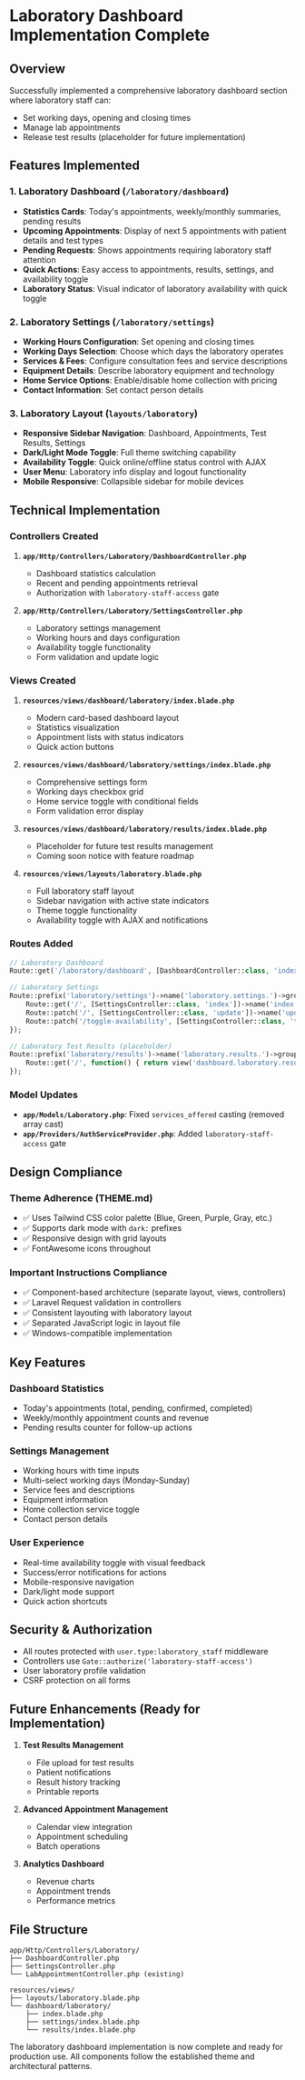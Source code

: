 # Laboratory Dashboard Implementation Complete

## Overview
Successfully implemented a comprehensive laboratory dashboard section where laboratory staff can:
- Set working days, opening and closing times
- Manage lab appointments 
- Release test results (placeholder for future implementation)

## Features Implemented

### 1. Laboratory Dashboard (`/laboratory/dashboard`)
- **Statistics Cards**: Today's appointments, weekly/monthly summaries, pending results
- **Upcoming Appointments**: Display of next 5 appointments with patient details and test types
- **Pending Requests**: Shows appointments requiring laboratory staff attention
- **Quick Actions**: Easy access to appointments, results, settings, and availability toggle
- **Laboratory Status**: Visual indicator of laboratory availability with quick toggle

### 2. Laboratory Settings (`/laboratory/settings`)
- **Working Hours Configuration**: Set opening and closing times
- **Working Days Selection**: Choose which days the laboratory operates
- **Services & Fees**: Configure consultation fees and service descriptions
- **Equipment Details**: Describe laboratory equipment and technology
- **Home Service Options**: Enable/disable home collection with pricing
- **Contact Information**: Set contact person details

### 3. Laboratory Layout (`layouts/laboratory`)
- **Responsive Sidebar Navigation**: Dashboard, Appointments, Test Results, Settings
- **Dark/Light Mode Toggle**: Full theme switching capability
- **Availability Toggle**: Quick online/offline status control with AJAX
- **User Menu**: Laboratory info display and logout functionality
- **Mobile Responsive**: Collapsible sidebar for mobile devices

## Technical Implementation

### Controllers Created
1. **`app/Http/Controllers/Laboratory/DashboardController.php`**
   - Dashboard statistics calculation
   - Recent and pending appointments retrieval
   - Authorization with `laboratory-staff-access` gate

2. **`app/Http/Controllers/Laboratory/SettingsController.php`**
   - Laboratory settings management
   - Working hours and days configuration
   - Availability toggle functionality
   - Form validation and update logic

### Views Created
1. **`resources/views/dashboard/laboratory/index.blade.php`**
   - Modern card-based dashboard layout
   - Statistics visualization
   - Appointment lists with status indicators
   - Quick action buttons

2. **`resources/views/dashboard/laboratory/settings/index.blade.php`**
   - Comprehensive settings form
   - Working days checkbox grid
   - Home service toggle with conditional fields
   - Form validation error display

3. **`resources/views/dashboard/laboratory/results/index.blade.php`**
   - Placeholder for future test results management
   - Coming soon notice with feature roadmap

4. **`resources/views/layouts/laboratory.blade.php`**
   - Full laboratory staff layout
   - Sidebar navigation with active state indicators
   - Theme toggle functionality
   - Availability toggle with AJAX and notifications

### Routes Added
```php
// Laboratory Dashboard
Route::get('/laboratory/dashboard', [DashboardController::class, 'index'])->name('laboratory.dashboard');

// Laboratory Settings
Route::prefix('laboratory/settings')->name('laboratory.settings.')->group(function () {
    Route::get('/', [SettingsController::class, 'index'])->name('index');
    Route::patch('/', [SettingsController::class, 'update'])->name('update');
    Route::patch('/toggle-availability', [SettingsController::class, 'toggleAvailability'])->name('toggle-availability');
});

// Laboratory Test Results (placeholder)
Route::prefix('laboratory/results')->name('laboratory.results.')->group(function () {
    Route::get('/', function() { return view('dashboard.laboratory.results.index'); })->name('index');
});
```

### Model Updates
- **`app/Models/Laboratory.php`**: Fixed `services_offered` casting (removed array cast)
- **`app/Providers/AuthServiceProvider.php`**: Added `laboratory-staff-access` gate

## Design Compliance

### Theme Adherence (THEME.md)
- ✅ Uses Tailwind CSS color palette (Blue, Green, Purple, Gray, etc.)
- ✅ Supports dark mode with `dark:` prefixes
- ✅ Responsive design with grid layouts
- ✅ FontAwesome icons throughout

### Important Instructions Compliance
- ✅ Component-based architecture (separate layout, views, controllers)
- ✅ Laravel Request validation in controllers
- ✅ Consistent layouting with laboratory layout
- ✅ Separated JavaScript logic in layout file
- ✅ Windows-compatible implementation

## Key Features

### Dashboard Statistics
- Today's appointments (total, pending, confirmed, completed)
- Weekly/monthly appointment counts and revenue
- Pending results counter for follow-up actions

### Settings Management
- Working hours with time inputs
- Multi-select working days (Monday-Sunday)
- Service fees and descriptions
- Equipment information
- Home collection service toggle
- Contact person details

### User Experience
- Real-time availability toggle with visual feedback
- Success/error notifications for actions
- Mobile-responsive navigation
- Dark/light mode support
- Quick action shortcuts

## Security & Authorization
- All routes protected with `user.type:laboratory_staff` middleware
- Controllers use `Gate::authorize('laboratory-staff-access')`
- User laboratory profile validation
- CSRF protection on all forms

## Future Enhancements (Ready for Implementation)
1. **Test Results Management**
   - File upload for test results
   - Patient notifications
   - Result history tracking
   - Printable reports

2. **Advanced Appointment Management**
   - Calendar view integration
   - Appointment scheduling
   - Batch operations

3. **Analytics Dashboard**
   - Revenue charts
   - Appointment trends
   - Performance metrics

## File Structure
```
app/Http/Controllers/Laboratory/
├── DashboardController.php
├── SettingsController.php
└── LabAppointmentController.php (existing)

resources/views/
├── layouts/laboratory.blade.php
└── dashboard/laboratory/
    ├── index.blade.php
    ├── settings/index.blade.php
    └── results/index.blade.php
```

The laboratory dashboard implementation is now complete and ready for production use. All components follow the established theme and architectural patterns.
